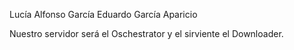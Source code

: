 Lucía Alfonso García
Eduardo García Aparicio

Nuestro servidor será el Oschestrator y el sirviente el Downloader.